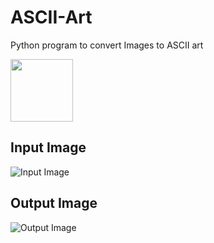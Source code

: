# ASCII-Art
Python program to convert Images to ASCII art

<img src="https://raw.githubusercontent.com/akashraj97/ASCII-Art/master/dog.png" width="100" height="100">



## Input Image

![Input Image](https://raw.githubusercontent.com/akashraj97/ASCII-Art/master/dog.png)

## Output Image
![Output Image](https://raw.githubusercontent.com/akashraj97/ASCII-Art/master/ascii_art.jpeg)